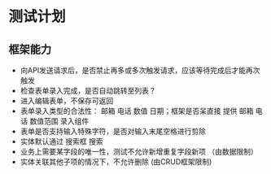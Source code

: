 # 测试计划

## 框架能力
- 向API发送请求后，是否禁止再多或多次触发请求，应该等待完成后才能再次触发
- 检查表单录入完成，是否自动跳转至列表？
- 进入编辑表单，不保存可返回
- 表单录入类型的合法性： 邮箱 电话 数值 日期；框架是否呆直接 提供 邮箱 电话 数值范围 录入组件
- 表单是否支持输入特殊字符，是否对输入末尾空格进行剪除
- 实体默认通过 搜索框 搜索
- 业务上需要某字段的唯一性，测试不允许新增重复字段新项 （由数据限制）
- 实体关联其他子项的情况下，不允许删除  (由CRUD框架限制)
